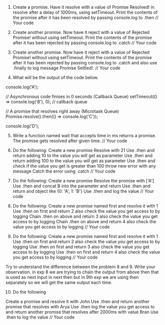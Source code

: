 1. Create a promise. Have it resolve with a value of Promise Resolved! in resolve after a delay of 1000ms, using setTimeout. Print the contents of the promise after it has been resolved by passing console.log to .then
// Your code


2. Create another promise. Now have it reject with a value of Rejected Promise! without using setTimeout. Print the contents of the promise after it has been rejected by passing console.log to .catch
// Your code



3. Create another promise. Now have it reject with a value of Rejected Promise! without using setTimeout. Print the contents of the promise after it has been rejected by passing console.log to .catch and also use .finally to log message Promise Settled!.
// Your code


4. What will be the output of the code below.

console.log('A');

// Asynchronous code finises in 0 seconds (Callback Queue)
setTimeout(() => console.log('B'), 0); // callback queue

// A promise that resolves right away (Microtask Queue)
Promise.resolve().then(() => console.log('C'));

console.log('D');



5. Write a function named wait that accepts time in ms returns a promise. The promise gets resolved after given time.
// Your code


6. Do the following:
Create a new promise
Resolve with 21
Use .then and return adding 10 to the value you will get as parameter
Use .then and return adding 100 to the value you will get as parameter
Use .then and check if the value you get is greater than 100 throw new error with any message
Catch the error using .catch
// Your code


7. Do the following:
Create a new promise
Resolve the promise with ['A']
Use .then and concat B into the parameter and return
Use .then and return and object like {0: 'A', 1: 'B'}
Use .then and log the value
// Your code


8. Do the following:
Create a new promise named first and resolve it with 1
Use .then on first and return 2 also check the value you get access to by logging
Chain .then on above and return 3 also check the value you get access to by logging
Chain .then on above and return 4 also check the value you get access to by logging
// Your code


9. Do the following:
Create a new promise named first and resolve it with 1
Use .then on first and return 2 also check the value you get access to by logging
Use .then on first and return 3 also check the value you get access to by logging
Use .then on first and return 4 also check the value you get access to by logging
// Your code


Try to understand the difference between the problem 8 and 9. Write your observation. in exp 8 we are trying to chain the output from above then that is used as next input in next then but in 9th exp we are using then separately so we will get the same output each time.

10. Do the following

Create a promise and resolve it with John
Use .then and return another promise that resolves with Arya
Use .then log the value you get access to and return another promise that resolves after 2000ms with value Bran
Use .then to log the value
// Your code
